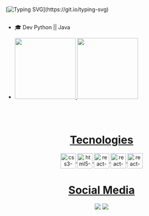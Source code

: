[![Typing SVG](https://readme-typing-svg.herokuapp.com/?color=00FF00&size=35&center=true&vCenter=true&width=1000&lines=Hello!+;I+am+Samuel+Gonçalves,+Developer.)](https://git.io/typing-svg)
##
- 🎓 Dev Python || Java

- <div>
  <a href="https://github.com/Samuelgosilva">
  <div style="display: flex, gap: 50px">
    <img height="160em" src="https://github-readme-stats.vercel.app/api?username=Samuelgosilva&show_icons=true&theme=dark&include_all_commits=true&count_private=true"/>
    <img height="160em" src="https://github-readme-stats.vercel.app/api/top-langs/?username=Samuelgosilva&layout=compact&langs_count=16&theme=dark"/>
  </div>
</div>
<br>

<div  align="center"> 
  <div style="display: inline_block"><br>
  <h1 align="center"> Tecnologies </h1>
    
<div>
<img align="center" height="40" width="40" alt="css3-icon" <img src="https://cdn.jsdelivr.net/gh/devicons/devicon/icons/css3/css3-original.svg" />    
<img align="center" height="40" width="40" alt="html5-icon" <img src="https://cdn.jsdelivr.net/gh/devicons/devicon/icons/html5/html5-original.svg" />
<img align="center" height="40" width="40" alt="react-icon" <img src="https://cdn.jsdelivr.net/gh/devicons/devicon@latest/icons/python/python-original-wordmark.svg" />
<img align="center" height="40" width="40" alt="react-icon" <img src="https://cdn.jsdelivr.net/gh/devicons/devicon@latest/icons/jupyter/jupyter-original-wordmark.svg" />
<img align="center" height="40" width="40" alt="react-icon" <img src="https://cdn.jsdelivr.net/gh/devicons/devicon@latest/icons/java/java-original.svg" />
                   
            
           
        



                
               
 </div>
 
 <h1 align="center">Social Media</h1>
<a href= "https://www.instagram.com/eusamuu_/" target="_blank"><img src="https://img.shields.io/badge/Instagram-E4405F?style=for-the-badge&logo=instagram&logoColor=white" target="_blank"></a>
<a href= "mailto:samuelesilva@hotmail.com"><img src="https://img.shields.io/badge/Gmail-D14836?style=for-the-badge&logo=gmail&logoColor=white" target="_blank"></a>



